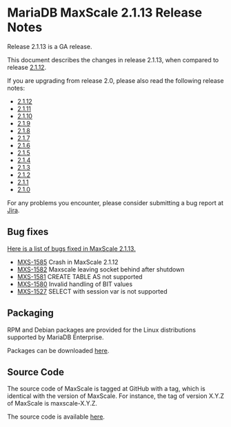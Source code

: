 # MariaDB MaxScale 2.1.13 Release Notes

Release 2.1.13 is a GA release.

This document describes the changes in release 2.1.13, when compared
to release [2.1.12](MaxScale-2.1.12-Release-Notes.md).

If you are upgrading from release 2.0, please also read the following
release notes:

* [2.1.12](./MaxScale-2.1.12-Release-Notes.md)
* [2.1.11](./MaxScale-2.1.11-Release-Notes.md)
* [2.1.10](./MaxScale-2.1.10-Release-Notes.md)
* [2.1.9](./MaxScale-2.1.9-Release-Notes.md)
* [2.1.8](./MaxScale-2.1.8-Release-Notes.md)
* [2.1.7](./MaxScale-2.1.7-Release-Notes.md)
* [2.1.6](./MaxScale-2.1.6-Release-Notes.md)
* [2.1.5](./MaxScale-2.1.5-Release-Notes.md)
* [2.1.4](./MaxScale-2.1.4-Release-Notes.md)
* [2.1.3](./MaxScale-2.1.3-Release-Notes.md)
* [2.1.2](./MaxScale-2.1.2-Release-Notes.md)
* [2.1.1](./MaxScale-2.1.1-Release-Notes.md)
* [2.1.0](./MaxScale-2.1.0-Release-Notes.md)

For any problems you encounter, please consider submitting a bug report at
[Jira](https://jira.mariadb.org).

## Bug fixes

[Here is a list of bugs fixed in MaxScale 2.1.13.](https://jira.mariadb.org/issues/?jql=project%20%3D%20MXS%20AND%20issuetype%20%3D%20Bug%20AND%20status%20%3D%20Closed%20AND%20fixVersion%20%3D%202.1.13)

* [MXS-1585](https://jira.mariadb.org/browse/MXS-1585) Crash in MaxScale 2.1.12
* [MXS-1582](https://jira.mariadb.org/browse/MXS-1582) Maxscale leaving socket behind after shutdown
* [MXS-1581](https://jira.mariadb.org/browse/MXS-1581) CREATE TABLE AS not supported
* [MXS-1580](https://jira.mariadb.org/browse/MXS-1580) Invalid handling of BIT values
* [MXS-1527](https://jira.mariadb.org/browse/MXS-1527) SELECT with session var is not supported

## Packaging

RPM and Debian packages are provided for the Linux distributions supported by
MariaDB Enterprise.

Packages can be downloaded [here](https://mariadb.com/resources/downloads).

## Source Code

The source code of MaxScale is tagged at GitHub with a tag, which is identical
with the version of MaxScale. For instance, the tag of version X.Y.Z of MaxScale
is maxscale-X.Y.Z.

The source code is available [here](https://github.com/mariadb-corporation/MaxScale).
